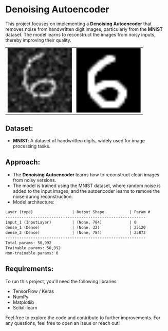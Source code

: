 # Denoising Autoencoder

This project focuses on implementing a **Denoising Autoencoder** that removes noise from handwritten digit images, particularly from the **MNIST** dataset. The model learns to reconstruct the images from noisy inputs, thereby improving their quality.

<table> <tr><td><img src = "6_noised.png" height = 200px></td> <td><img src = "6.png" height = 200px></td></tr></table>

## Dataset:
- **MNIST**: A dataset of handwritten digits, widely used for image processing tasks.

## Approach:
- The **Denoising Autoencoder** learns how to reconstruct clean images from noisy versions. 
- The model is trained using the MNIST dataset, where random noise is added to the input images, and the autoencoder learns to remove the noise during reconstruction.
- Model architecture:
```
Layer (type)                 | Output Shape           | Param #
-------------------------------------------------------------
input_1 (InputLayer)         | (None, 784)            | 0
dense_1 (Dense)              | (None, 32)             | 25120
dense_2 (Dense)              | (None, 784)            | 25872
-------------------------------------------------------------
Total params: 50,992
Trainable params: 50,992
Non-trainable params: 0
```
## Requirements:
To run this project, you'll need the following libraries:
- TensorFlow / Keras
- NumPy
- Matplotlib
- Scikit-learn

Feel free to explore the code and contribute to further improvements. For any questions, feel free to open an issue or reach out!

